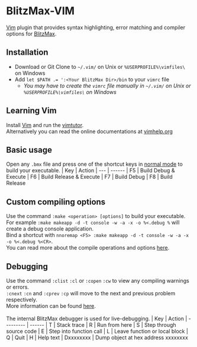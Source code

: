 # BlitzMax-VIM

[Vim](https://www.vim.org) plugin that provides syntax highlighting, error matching and compiler options for [BlitzMax](https://blitzmax.org).

## Installation
* Download or Git Clone to `~/.vim/` on Unix or `%USERPROFILE%\vimfiles\` on Windows
* Add `let $PATH .= ':<Your BlitzMax Dir>/bin` to your `vimrc` file
  * _You may have to create the `vimrc` file manually in `~/.vim/` on Unix or `%USERPROFILE%\vimfiles\` on Windows_

## Learning Vim
Install [Vim](https://www.vim.org/download.php) and run the [vimtutor](https://vimhelp.org/usr_01.txt.html#vimtutor). \
Alternatively you can read the online documentations at [vimhelp.org](https://vimhelp.org/)

## Basic usage
Open any `.bmx` file and press one of the shortcut keys in [normal mode](https://vimhelp.org/usr_02.txt.html#02.2) to build your executable.
| Key  | Action
| ---  | ------
| F5   | Build Debug & Execute
| F6   | Build Release & Execute
| F7   | Build Debug
| F8   | Build Release

## Custom compiling options
Use the command `:make <operation> [options]` to build your executable. \
For example `:make makeapp -d -t console -w -a -x -o %<.debug %` will create a debug console application. \
Bind a shortcut with `nnoremap <F5> :make makeapp -d -t console -w -a -x -o %<.debug %<CR>`. \
You can read more about the compile operations and options [here](https://blitzmax.org/docs/en/tools/bmk/).

## Debugging
Use the command `:clist` `:cl` or `:copen` `:cw` to view any compiling warnings or errors. \
`:cnext` `:cn` and `:cprev` `:cp` will move to the next and previous problem respectively. \
More information can be found [here](https://vimhelp.org/quickfix.txt.html#quickfix-window). \
\
The internal BlitzMax debugger is used for live-debugging.
| Key       | Action
| --------- | ------
| T         | Stack trace
| R         | Run from here
| S         | Step through source code
| E         | Step into function call
| L         | Leave function or local block
| Q         | Quit
| H         | Help text
| Dxxxxxxxx | Dump object at hex address xxxxxxxx